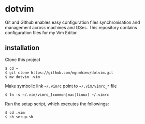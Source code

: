 dotvim
======
Git and Github enables easy configuration files synchronisation and management across machines and OSes.
This repository contains configuration files for my Vim Editor.

installation
------------

Clone this project
```
$ cd ~
$ git clone https://github.com/ngnmhieu/dotvim.git
$ mv dotvim .vim
```

Make symbolic link `~/.vimrc` point to `~/.vim/vimrc_*` file
```
$ ln -s ~/.vim/vimrc_[common|mac|linux] ~/.vimrc
```

Run the setup script, which executes the followings:
```
$ cd .vim
$ sh setup.sh
```
